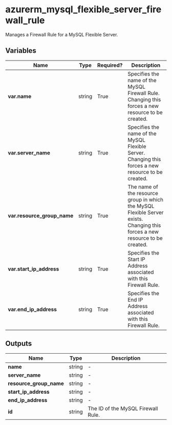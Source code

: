 # azurerm_mysql_flexible_server_firewall_rule

Manages a Firewall Rule for a MySQL Flexible Server.

## Variables

| Name | Type | Required? |  Description |
| ---- | ---- | --------- |  ----------- |
| **var.name** | string | True | Specifies the name of the MySQL Firewall Rule. Changing this forces a new resource to be created. | 
| **var.server_name** | string | True | Specifies the name of the MySQL Flexible Server. Changing this forces a new resource to be created. | 
| **var.resource_group_name** | string | True | The name of the resource group in which the MySQL Flexible Server exists. Changing this forces a new resource to be created. | 
| **var.start_ip_address** | string | True | Specifies the Start IP Address associated with this Firewall Rule. | 
| **var.end_ip_address** | string | True | Specifies the End IP Address associated with this Firewall Rule. | 



## Outputs

| Name | Type | Description |
| ---- | ---- | --------- | 
| **name** | string  | - | 
| **server_name** | string  | - | 
| **resource_group_name** | string  | - | 
| **start_ip_address** | string  | - | 
| **end_ip_address** | string  | - | 
| **id** | string  | The ID of the MySQL Firewall Rule. | 